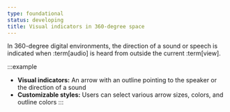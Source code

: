 ```yaml
---
type: foundational
status: developing
title: Visual indicators in 360-degree space
---
```


In 360-degree digital environments, the direction of a sound or speech is indicated when :term[audio] is heard from outside the current :term[view]. 

:::example
* **Visual indicators:** An arrow with an outline pointing to the speaker or the direction of a sound
* **Customizable styles:** Users can select various arrow sizes, colors, and outline colors
:::

